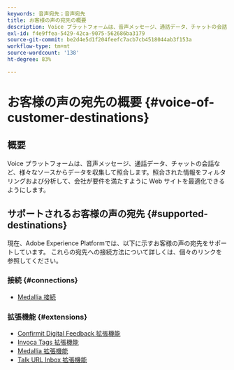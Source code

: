 ```yaml
---
keywords: 音声宛先；音声宛先
title: お客様の声の宛先の概要
description: Voice プラットフォームは、音声メッセージ、通話データ、チャットの会話など、様々なソースからデータを収集して照合します。照合された情報をフィルタリングおよび分析して、会社が要件を満たすように Web サイトを最適化できるようにします。
exl-id: f4e9ffea-5429-42ca-9075-562686ba3179
source-git-commit: be2d4e5d1f204feefc7acb7cb4518044ab3f153a
workflow-type: tm+mt
source-wordcount: '138'
ht-degree: 83%

---
```


# お客様の声の宛先の概要 {#voice-of-customer-destinations}

## 概要

Voice プラットフォームは、音声メッセージ、通話データ、チャットの会話など、様々なソースからデータを収集して照合します。照合された情報をフィルタリングおよび分析して、会社が要件を満たすように Web サイトを最適化できるようにします。

## サポートされるお客様の声の宛先 {#supported-destinations}

現在、Adobe Experience Platformでは、以下に示すお客様の声の宛先をサポートしています。 これらの宛先への接続方法について詳しくは、個々のリンクを参照してください。

### 接続 {#connections}

* [Medallia 接続](/help/destinations/catalog/voice/medallia-connector.md)

### 拡張機能 {#extensions}

* [Confirmit Digital Feedback 拡張機能](confirmit-digital-feedback.md)
* [Invoca Tags 拡張機能](invoca.md)
* [Medallia 拡張機能](medallia.md)
* [Talk URL Inbox 拡張機能](talkurl.md)
